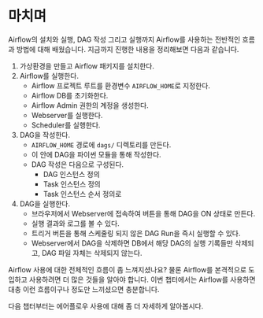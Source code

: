 # 마치며

Airflow의 설치와 실행, DAG 작성 그리고 실행까지 Airflow를 사용하는 전반적인 흐름과 방법에 대해 배웠습니다.
지금까지 진행한 내용을 정리해보면 다음과 같습니다.

1. 가상환경을 만들고 Airflow 패키지를 설치한다.
2. Airflow를 실행한다.
    - Airflow 프로젝트 루트를 환경변수 `AIRFLOW_HOME`로 지정한다.
    - Airflow DB를 초기화한다.
    - Airflow Admin 권한의 계정을 생성한다.
    - Webserver를 실행한다.
    - Scheduler를 실행한다.
3. DAG을 작성한다.
    - `AIRFLOW_HOME` 경로에 `dags/` 디렉토리를 만든다.
    - 이 안에 DAG을 파이썬 모듈을 통해 작성한다.
    - DAG 작성은 다음으로 구성된다.
        - DAG 인스턴스 정의
        - Task 인스턴스 정의
        - Task 인스턴스 순서 정의로
4. DAG을 실행한다.
    - 브라우저에서 Webserver에 접속하여 버튼을 통해 DAG을 ON 상태로 만든다.
    - 실행 결과와 로그를 볼 수 있다.
    - 트리거 버튼을 통해 스케줄링 되지 않은 DAG Run을 즉시 실행할 수 있다.
    - Webserver에서 DAG을 삭제하면 DB에서 해당 DAG의 실행 기록들만 삭제되고, DAG 파일 자체는 삭제되지 않는다.

Airflow 사용에 대한 전체적인 흐름이 좀 느껴지셨나요?  물론 Airflow를 본격적으로 도입하고 사용하려면 더 많은 것들을 알아야 합니다. 이번 챕터에서는 Airflow를 사용하면 대충 이런 흐름이구나 정도만 느끼셨으면 충분합니다.

다음 챕터부터는 에어플로우 사용에 대해 좀 더 자세하게 알아봅시다.
